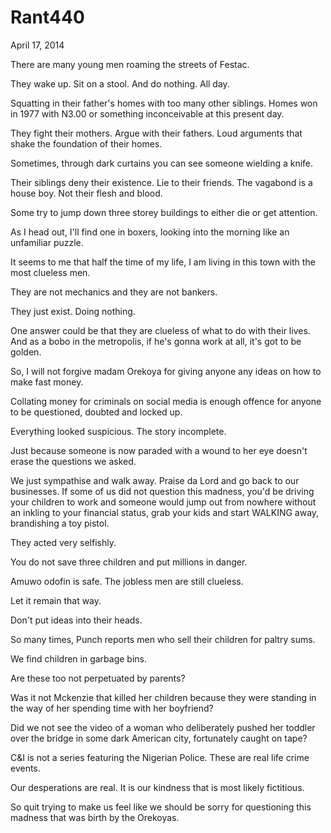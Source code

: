 # Rant440


April 17, 2014

There are many young men roaming the streets of Festac.

They wake up. Sit on a stool. And do nothing. All day.

Squatting in their father's homes with too many other siblings. Homes won in 1977 with N3.00 or something inconceivable at this present day.

They fight their mothers. Argue with their fathers. Loud arguments that shake the foundation of their homes. 

Sometimes, through dark curtains you can see someone wielding a knife.

Their siblings deny their existence. Lie to their friends. The vagabond is a house boy. Not their flesh and blood.

Some try to jump down three storey buildings to either die or get attention. 

As I head out, I'll find one in boxers, looking into the morning like an unfamiliar puzzle.

It seems to me that half the time of my life, I am living in this town with the most clueless men.

They are not mechanics and they are not bankers.

They just exist. Doing nothing. 

One answer could be that they are clueless of what to do with their lives. And as a bobo in the metropolis, if he's gonna work at all,  it's got to be golden.

So, I will not forgive madam Orekoya for giving anyone any ideas on how to make fast money. 

Collating money for criminals on social media is enough offence for anyone to be questioned, doubted and locked up.

Everything looked suspicious. The story incomplete. 

Just because someone is now paraded with a wound to her eye doesn't erase the questions we asked. 

We just sympathise and walk away. Praise da Lord and go back to our businesses. If some of us did not question this madness, you'd be driving your children to work and someone would jump out from nowhere without an inkling to your financial status, grab your kids and start WALKING away, brandishing a toy pistol.

They acted very selfishly. 

You do not save three children and put millions in danger.

Amuwo odofin is safe. The jobless men are still clueless. 

Let it remain that way.

Don't put ideas into their heads. 

So many times, Punch reports men who sell their children for paltry sums.

We find children in garbage bins.

Are these too not perpetuated by parents?

Was it not Mckenzie that killed her children because they were standing in the way of her spending time with her boyfriend?

Did we not see the video of a woman who deliberately pushed her toddler over the bridge in some dark American city, fortunately caught on tape? 

C&I is not a series featuring the Nigerian Police. These are real life crime events.

Our desperations are real. It is our kindness that is most likely fictitious. 

So quit trying to make us feel like we should be sorry for questioning this madness that was birth by the Orekoyas.